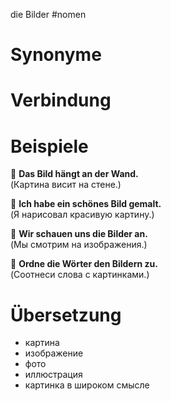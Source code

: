 die Bilder
#nomen
# Synonyme

# Verbindung 

# Beispiele
🔹 **Das Bild hängt an der Wand.**  
(Картина висит на стене.)

🔹 **Ich habe ein schönes Bild gemalt.**  
(Я нарисовал красивую картину.)

🔹 **Wir schauen uns die Bilder an.**  
(Мы смотрим на изображения.)

🔹 **Ordne die Wörter den Bildern zu.**  
(Соотнеси слова с картинками.)
# Übersetzung
- картина
- изображение
- фото
- иллюстрация
- картинка в широком смысле